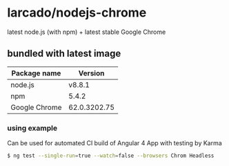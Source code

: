 # larcado/nodejs-chrome

latest node.js (with npm) + latest stable Google Chrome

## bundled with latest image
| Package name | Version |
| ------ | ------ |
| node.js | v8.8.1 |
| npm | 5.4.2 |
| Google Chrome | 62.0.3202.75 |

### using example

Can be used for automated CI build of Angular 4 App with testing by Karma

```sh
$ ng test --single-run=true --watch=false --browsers Chrom Headless
```
